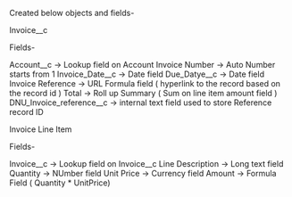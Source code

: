 Created below objects and fields- 

Invoice__c

Fields-

Account__c -> Lookup field on Account
Invoice Number -> Auto Number starts from 1
Invoice_Date__c -> Date field
Due_Datye__c -> Date field
Invoice Reference -> URL Formula field ( hyperlink to the record based on the record id )
Total -> Roll up Summary ( Sum on line item amount field )
DNU_Invoice_reference__c -> internal text field used to store Reference record ID


Invoice Line Item

Fields-

Invoice__c -> Lookup field on Invoice__c
Line Description -> Long text field
Quantity -> NUmber field
Unit Price -> Currency field
Amount -> Formula Field ( Quantity * UnitPrice)
